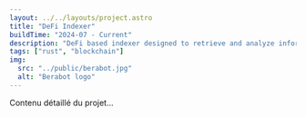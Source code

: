 ```yaml
---
layout: ../../layouts/project.astro
title: "DeFi Indexer"
buildTime: "2024-07 - Current"
description: "DeFi based indexer designed to retrieve and analyze information on DeFi interactions across EVM-compatible blockchains. It specializes in indexing swap operations performed on DEX LPs, providing valuable insights about the best performing tokens, traders and more."
tags: ["rust", "blockchain"]
img:
  src: "../public/berabot.jpg"
  alt: "Berabot logo"
---
```


Contenu détaillé du projet...